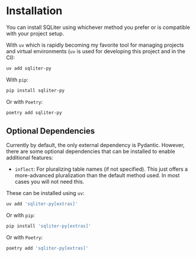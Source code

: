 # Installation

You can install SQLiter using whichever method you prefer or is compatible with
your project setup.

With `uv` which is rapidly becoming my favorite tool for managing projects and
virtual environments (`uv` is used for developing this project and in the CI):

```bash
uv add sqliter-py
```

With `pip`:

```bash
pip install sqliter-py
```

Or with `Poetry`:

```bash
poetry add sqliter-py
```

## Optional Dependencies

Currently by default, the only external dependency is Pydantic. However, there
are some optional dependencies that can be installed to enable additional
features:

- `inflect`: For pluralizing table names (if not specified). This just offers a
  more-advanced pluralization than the default method used. In most cases you
  will not need this.

These can be installed using `uv`:

```bash
uv add 'sqliter-py[extras]'
```

Or with `pip`:

```bash
pip install 'sqliter-py[extras]'
```

Or with `Poetry`:

```bash
poetry add 'sqliter-py[extras]'
```
